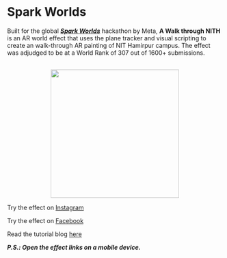 # Spark Worlds
Built for the global [***Spark Worlds***](https://sparkar.facebook.com/ar-studio/learn/spark-competitions/#worlds) hackathon by Meta, **A Walk through NITH** is an AR world effect that uses the plane tracker and visual scripting to create an walk-through AR painting of NIT Hamirpur campus. The effect was adjudged to be at a World Rank of 307 out of 1600+ submissions.
<br>
<br>

<div align = "center">
<img src = "https://user-images.githubusercontent.com/77115160/179045241-e5b9bc51-8edb-4d89-b081-902c3035e0eb.gif" width= "300px">
</div>

Try the effect on [Instagram](https://www.instagram.com/ar/769147987437926/)

Try the effect on [Facebook](https://www.facebook.com/fbcameraeffects/tryit/769147987437926/)

Read the tutorial blog [here](https://medium.com/@jainharshita561/tech-communities-gamification-and-creativity-bb92c781acfb)

***P.S.: Open the effect links on a mobile device.***
